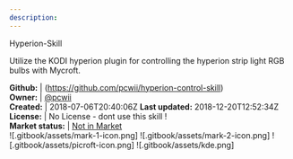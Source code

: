 ```yaml
---
description: 
---
```

Hyperion-Skill

Utilize the KODI hyperion plugin for controlling the hyperion strip light RGB bulbs with Mycroft.

**Github:** | (https://github.com/pcwii/hyperion-control-skill)  
**Owner:** | [@pcwii](https://github.com/pcwii)  
**Created:** | 2018-07-06T20:40:06Z  **Last updated:** 2018-12-20T12:52:34Z  
**License:** | No License - dont use this skill !  
**Market status:** | [Not in Market](https://market.mycroft.ai/skill/)  
 ![.gitbook/assets/mark-1-icon.png]  ![.gitbook/assets/mark-2-icon.png]  ![.gitbook/assets/picroft-icon.png]  ![.gitbook/assets/kde.png]  

